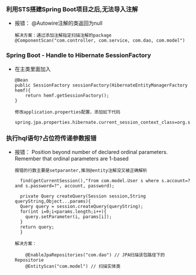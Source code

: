### 利用STS搭建Spring Boot项目之后,无法导入注解

  + 报错： @Autowire注解的类返回为null

        解决方案：通过添加注解指定扫描注解的package
        @ComponentScan("com.controller, com.service, com.dao, com.model")

### Spring Boot - Handle to Hibernate SessionFactory

  + 在主类里面加入

        @Bean
        public SessionFactory sessionFactory(HibernateEntityManagerFactory hemf){
            return hemf.getSessionFactory();
        }

        修改application.properties配置，添加如下代码

        spring.jpa.properties.hibernate.current_session_context_class=org.springframework.orm.hibernate4.SpringSessionContext

### 执行hql语句?占位符传递参数报错

  + 报错： Position beyond number of declared ordinal parameters. Remember that ordinal parameters are 1-based


        报错的行数主要是setparanter,推测@entity注解没又被正确解析

          find(getCurrentSession(),"from com.model.User s where s.account=? and s.password=?", account, password);

          private Query createQuery(Session session,String queryString,Object...params){
          Query query = session.createQuery(queryString);
          for(int i=0;i<params.length;i++){
            query.setParameter(i, params[i]);
          }
          return query;
          }

        解决方案：

            @EnableJpaRepositories("com.dao") // JPA扫描该包路径下的Repositorie
            @EntityScan("com.model") // 扫描实体类
